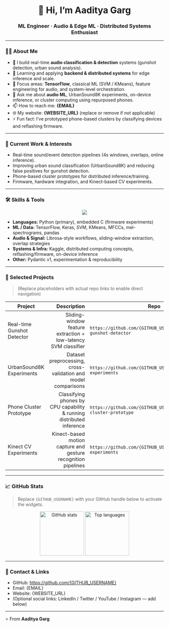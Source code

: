 <!-- README.md for Aaditya Garg (edge / audio ML) -->
<h1 align="center">👋 Hi, I’m Aaditya Garg</h1>
<h3 align="center">ML Engineer · Audio & Edge ML · Distributed Systems Enthusiast</h3>

---

### 👨‍💻 About Me
- 🔭 I build real-time **audio classification & detection** systems (gunshot detection, urban sound analysis).
- 🌱 Learning and applying **backend & distributed systems** for edge inference and scale.
- 🧠 Focus areas: **TensorFlow**, classical ML (SVM / KMeans), feature engineering for audio, and system-level orchestration.
- 💬 Ask me about **audio ML**, UrbanSound8K experiments, on-device inference, or cluster computing using repurposed phones.
- 📫 How to reach me: **{EMAIL}**
- 🌐 My website: **{WEBSITE_URL}** (replace or remove if not applicable)
- ⚡ Fun fact: I’ve prototyped phone-based clusters by classifying devices and reflashing firmware.

---

### 🔭 Current Work & Interests
- Real-time sound/event detection pipelines (4s windows, overlaps, online inference).
- Improving urban sound classification (UrbanSound8K) and reducing false positives for gunshot detection.
- Phone-based cluster prototypes for distributed inference/training.
- Firmware, hardware integration, and Kinect-based CV experiments.

---

### 🛠️ Skills & Tools
<p align="center">
  <a href="https://skillicons.dev">
    <img src="https://skillicons.dev/icons?i=python,tensorflow,keras,pandas,kaggle,git,github,linux,librosa&perline=9" />
  </a>
</p>

- **Languages:** Python (primary), embedded C (firmware experiments)
- **ML / Data:** TensorFlow, Keras, SVM, KMeans, MFCCs, mel-spectrograms, pandas
- **Audio & Signal:** Librosa-style workflows, sliding-window extraction, overlap strategies
- **Systems & Infra:** Kaggle, distributed computing concepts, reflashing/firmware, on-device inference
- **Other:** Pydantic v1, experimentation & reproducibility

---

### 🧪 Selected Projects
> (Replace placeholders with actual repo links to enable direct navigation)

| Project | Description | Repo |
|---|---:|---|
| Real-time Gunshot Detector | Sliding-window feature extraction + low-latency SVM classifier | `https://github.com/{GITHUB_USERNAME}/real-time-gunshot-detector` |
| UrbanSound8K Experiments | Dataset preprocessing, cross-validation and model comparisons | `https://github.com/{GITHUB_USERNAME}/urbansound8k-experiments` |
| Phone Cluster Prototype | Classifying phones by CPU capability & running distributed inference | `https://github.com/{GITHUB_USERNAME}/phone-cluster-prototype` |
| Kinect CV Experiments | Kinect-based motion capture and gesture recognition pipelines | `https://github.com/{GITHUB_USERNAME}/kinect-cv-experiments` |

---

### 📈 GitHub Stats
> Replace `{GITHUB_USERNAME}` with your GitHub handle below to activate the widgets.

<p align="center">
  <img src="https://github-readme-stats.vercel.app/api?username={GITHUB_USERNAME}&show_icons=true&theme=dark" alt="GitHub stats" height="140"/>
  <img src="https://github-readme-stats.vercel.app/api/top-langs/?username={GITHUB_USERNAME}&layout=compact&theme=dark" alt="Top languages" height="140"/>
</p>

---

### 🧾 Contact & Links
- GitHub: https://github.com/{GITHUB_USERNAME}  
- Email: {EMAIL}  
- Website: {WEBSITE_URL}  
- (Optional social links: LinkedIn / Twitter / YouTube / Instagram — add below)

---

⭐️ From **Aaditya Garg**
